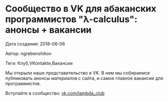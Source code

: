 # Сообщество в VK для абаканских программистов "λ-calculus": анонсы + вакансии

Дата создания: 2018-06-06

Автор: ngrebenshikov

Теги: Клуб,VKontakte,Вакансии

Мы открыли наше представительство в VK. В нем мы собираемся публиковать анонсы материалов с сайта, и самое главное вакансии для программистов.  
  
Вступайте в сообщество: [vk.com/lambda\_club](https://vk.com/lambda_club)

